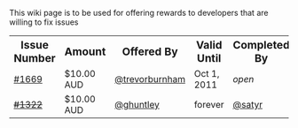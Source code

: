 This wiki page is to be used for offering rewards to developers that are willing to fix issues


<table>

<tr>
<th><big><center>Issue Number</center></big></th>
<th><big><center>Amount</center></big></th>
<th><big><center>Offered By</center></big></th>
<th><big><center>Valid Until</center></big></th>
<th><big><center>Completed By</center></big></th>
</tr>

<tr>
<td><a href="https://github.com/jashkenas/coffee-script/issues/1669">#1669</a></td>
<td>$10.00 AUD</td>
<td><a href="https://github.com/trevorburnham">@trevorburnham</a></td>
<td>Oct 1, 2011</td>
<td><em>open</em></td>
</tr>

<tr class="completed">
<td><del><a href="https://github.com/jashkenas/coffee-script/issues/1322">#1322</a></del></td>
<td>$10.00 AUD</td>
<td><a href="https://github.com/ghuntley">@ghuntley</a></td>
<td>forever</td>
<td><a href="https://github.com/satyr">@satyr</a></td>
</tr>

</table>